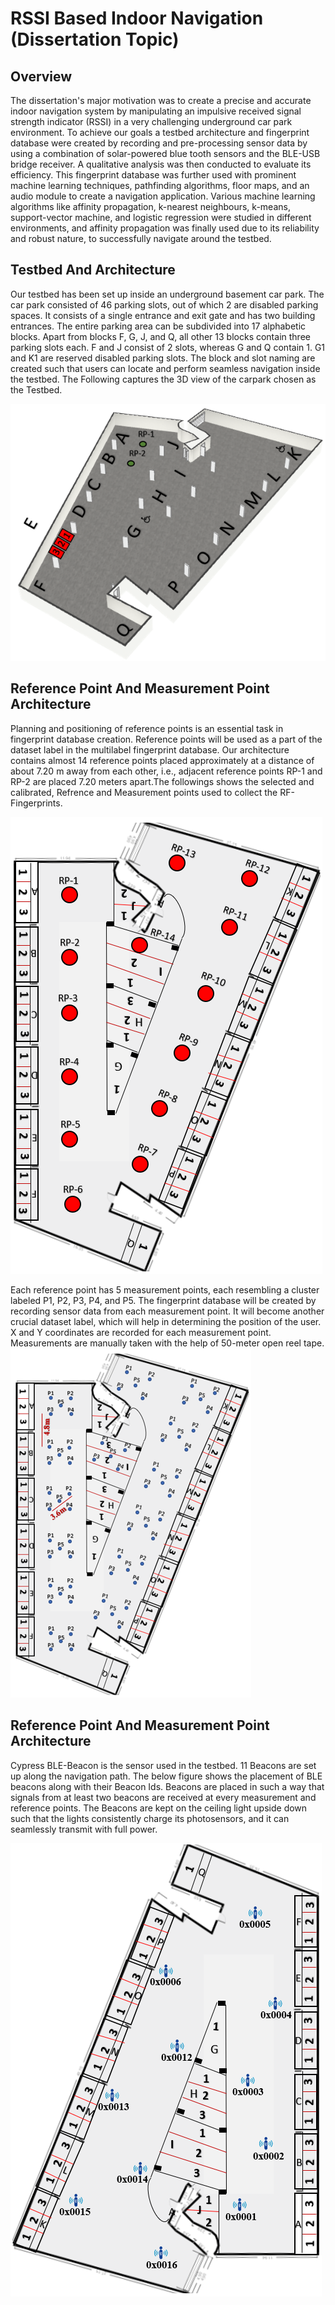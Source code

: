 # RSSI Based Indoor Navigation (Dissertation Topic)
<h2 id="overview">Overview</h2>

The dissertation's major motivation was to create a precise and accurate indoor navigation system by manipulating an impulsive received signal strength indicator (RSSI)
in a very challenging underground car park environment. To achieve our goals a testbed architecture and fingerprint database were created by recording and pre-processing sensor data by using a combination of solar-powered blue tooth sensors and the BLE-USB bridge receiver. A qualitative analysis was then conducted to evaluate its efficiency. This fingerprint database was further used with prominent machine learning techniques, pathfinding algorithms, floor maps, and an audio module to create a navigation application. Various machine learning algorithms like affinity propagation, k-nearest neighbours, k-means, support-vector machine, and logistic regression were studied in different environments, and affinity propagation was finally used due to its reliability and robust nature, to successfully navigate around the testbed.



<h2 id="test_bed_architecture">Testbed And Architecture</h2>
Our testbed has been set up inside an underground basement car park. The car park consisted of 46 parking slots, out of which 2 are disabled parking spaces. It consists of a single entrance and exit gate and has two building entrances. The entire parking area can be subdivided into 17 alphabetic blocks. Apart from blocks F, G, J, and Q, all other 13 blocks contain three parking slots each. F and J consist of 2 slots, whereas G and Q contain 1. G1 and K1 are reserved disabled parking slots. The block and slot naming are created such that users can locate and perform seamless navigation inside the testbed. The Following captures the 3D view of the carpark chosen as the Testbed.

![Image of Testbed](https://github.com/bejoyjose1993/Indoor-Navigation/blob/master/Images/Block_exp-1.png)


<h2 id="test_bed_architecture">Reference Point And Measurement Point Architecture</h2>
Planning and positioning of reference points is an essential task in fingerprint database creation. Reference points will be used as a part of the dataset label in the multilabel fingerprint database. Our architecture contains almost 14 reference points placed approximately at a distance of about 7.20 m away from each other, i.e., adjacent reference points RP-1 and RP-2 are placed 7.20 meters apart.The followings shows the selected and calibrated, Refrence and Measurement points used to collect the RF-Fingerprints.

![Image of Testbed](https://github.com/bejoyjose1993/Indoor-Navigation/blob/master/Images/Reference%20Points-2.png)


Each reference point has 5 measurement points, each resembling a cluster labeled P1, P2, P3, P4, and P5. The fingerprint database will be created by recording sensor data from each measurement point. It will become another crucial dataset label, which will help in determining the position of the user. X and Y coordinates are recorded for each measurement point. Measurements are manually taken with the help of 50-meter open reel tape. 
![Image of Testbed](https://github.com/bejoyjose1993/Indoor-Navigation/blob/master/Images/Messurement_Points_Data-2.png)



<h2 id="test_bed_architecture">Reference Point And Measurement Point Architecture</h2>
Cypress BLE-Beacon is the sensor used in the testbed. 11 Beacons are set up along the navigation path. The below figure shows the placement of BLE beacons along with their Beacon Ids. Beacons are placed in such a way that signals from at least two beacons are received at every measurement and reference points. The Beacons are kept on the ceiling light upside down such that the lights consistently charge its photosensors, and it can seamlessly transmit with full power.

![Image of Testbed](https://github.com/bejoyjose1993/Indoor-Navigation/blob/master/Images/Sensor_location_ID.png)
